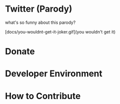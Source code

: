 # Twitter (Parody)

what's so funny about this parody?

[docs/you-wouldnt-get-it-joker.gif](you wouldn't get it)

# Donate

# Developer Environment

# How to Contribute

